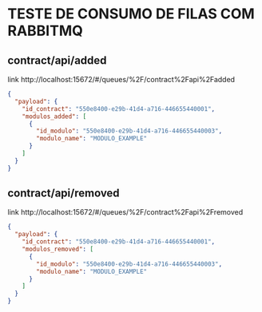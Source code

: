 # TESTE DE CONSUMO DE FILAS COM RABBITMQ

## contract/api/added
link http://localhost:15672/#/queues/%2F/contract%2Fapi%2Fadded
```json
{
  "payload": {
    "id_contract": "550e8400-e29b-41d4-a716-446655440001",
    "modulos_added": [
      {
        "id_modulo": "550e8400-e29b-41d4-a716-446655440003",
        "modulo_name": "MODULO_EXAMPLE"
      }
    ]
  }
}
```

## contract/api/removed
link http://localhost:15672/#/queues/%2F/contract%2Fapi%2Fremoved
```json
{
  "payload": {
    "id_contract": "550e8400-e29b-41d4-a716-446655440001",
    "modulos_removed": [
      {
        "id_modulo": "550e8400-e29b-41d4-a716-446655440003",
        "modulo_name": "MODULO_EXAMPLE"
      }
    ]
  }
}
```